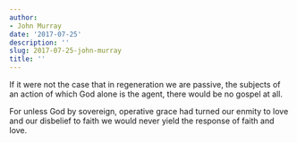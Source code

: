 ```yaml
---
author:
- John Murray
date: '2017-07-25'
description: ''
slug: 2017-07-25-john-murray
title: ''
---
```

If it were not the case that in regeneration we are passive, the subjects of an action of which God alone is the agent, there would be no gospel at all. 

For unless God by sovereign, operative grace had turned our enmity to love and our disbelief to faith we would never yield the response of faith and love.



